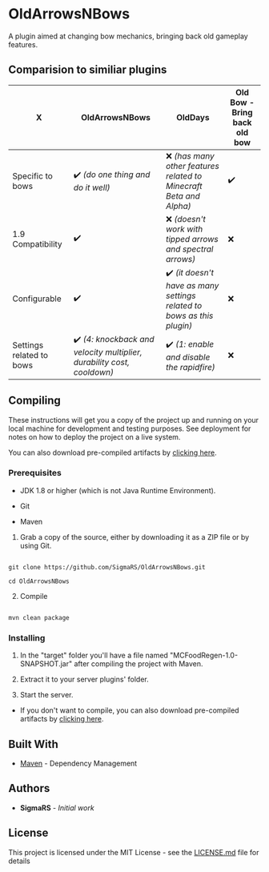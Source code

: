 # OldArrowsNBows
A plugin aimed at changing bow mechanics, bringing back old gameplay features.

## Comparision to similiar plugins

X|OldArrowsNBows | OldDays | Old Bow - Bring back old bow
-|---------|---------|---------
Specific to bows|✔️ *(do one thing and do it well)*|❌ *(has many other features related to Minecraft Beta and Alpha)* | ✔️
1.9 Compatibility|✔️|❌ *(doesn't work with tipped arrows and spectral arrows)* | ❌
Configurable|✔️|✔️ *(it doesn't have as many settings related to bows as this plugin)* | ❌
Settings related to bows|✔️ *(4: knockback and velocity multiplier, durability cost, cooldown)*|✔️ *(1: enable and disable the rapidfire)* | ❌



## Compiling



These instructions will get you a copy of the project up and running on your local machine for development and testing purposes. See deployment for notes on how to deploy the project on a live system.



You can also download pre-compiled artifacts by [clicking here](https://github.com/SigmaRS/MCFoodRegen/releases).



### Prerequisites



* JDK 1.8 or higher (which is not Java Runtime Environment).

* Git

* Maven



1. Grab a copy of the source, either by downloading it as a ZIP file or by using Git.

```

git clone https://github.com/SigmaRS/OldArrowsNBows.git

cd OldArrowsNBows

```



2. Compile



```

mvn clean package

```



### Installing



1. In the "target" folder you'll have a file named "MCFoodRegen-1.0-SNAPSHOT.jar" after compiling the project with Maven.

2. Extract it to your server plugins' folder.

3. Start the server.



* If you don't want to compile, you can also download pre-compiled artifacts by [clicking here](https://github.com/SigmaRS/OldArrowsNBows/releases).



## Built With



* [Maven](https://maven.apache.org/) - Dependency Management



## Authors



* **SigmaRS** - *Initial work*



## License



This project is licensed under the MIT License - see the [LICENSE.md](LICENSE.md) file for details



